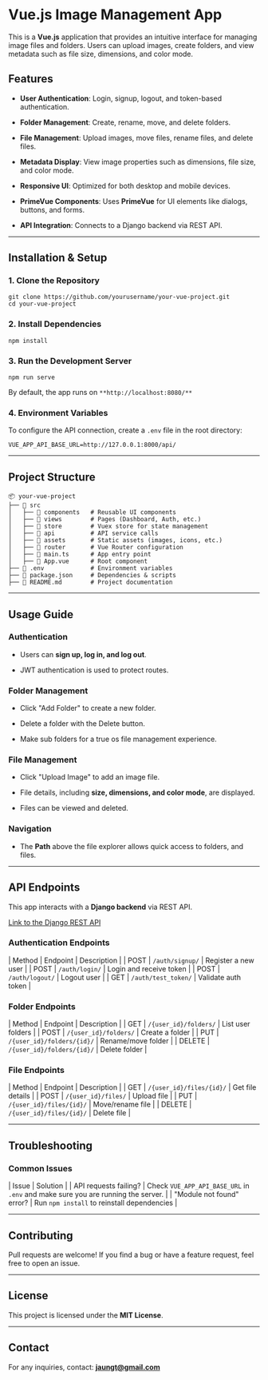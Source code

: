 # Vue.js Image Management App

This is a **Vue.js** application that provides an intuitive interface for managing image files and folders. Users can upload images, create folders, and view metadata such as file size, dimensions, and color mode.

## Features

- **User Authentication**: Login, signup, logout, and token-based authentication.

- **Folder Management**: Create, rename, move, and delete folders.

- **File Management**: Upload images, move files, rename files, and delete files.

- **Metadata Display**: View image properties such as dimensions, file size, and color mode.

- **Responsive UI**: Optimized for both desktop and mobile devices.

- **PrimeVue Components**: Uses **PrimeVue** for UI elements like dialogs, buttons, and forms.

- **API Integration**: Connects to a Django backend via REST API.

---

## **Installation & Setup**

### **1\. Clone the Repository**

```
git clone https://github.com/yourusername/your-vue-project.git
cd your-vue-project
```

### **2\. Install Dependencies**

```
npm install
```

### **3\. Run the Development Server**

```
npm run serve
```

By default, the app runs on `**http://localhost:8080/**`

### **4\. Environment Variables**

To configure the API connection, create a `.env` file in the root directory:

```
VUE_APP_API_BASE_URL=http://127.0.0.1:8000/api/
```

---

## **Project Structure**

```
📦 your-vue-project
├── 📁 src
│   ├── 📁 components   # Reusable UI components
│   ├── 📁 views        # Pages (Dashboard, Auth, etc.)
│   ├── 📁 store        # Vuex store for state management
│   ├── 📁 api          # API service calls
│   ├── 📁 assets       # Static assets (images, icons, etc.)
│   ├── 📁 router       # Vue Router configuration
│   ├── 📄 main.ts      # App entry point
│   ├── 📄 App.vue      # Root component
├── 📄 .env             # Environment variables
├── 📄 package.json     # Dependencies & scripts
├── 📄 README.md        # Project documentation
```

---

## **Usage Guide**

### **Authentication**

- Users can **sign up, log in, and log out**.

- JWT authentication is used to protect routes.

### **Folder Management**

- Click "Add Folder" to create a new folder.

- Delete a folder with the Delete button.

- Make sub folders for a true os file management experience.

### **File Management**

- Click "Upload Image" to add an image file.

- File details, including **size, dimensions, and color mode**, are displayed.

- Files can be viewed and deleted.

### **Navigation**

- The **Path** above the file explorer allows quick access to folders, and files.

---

## **API Endpoints**

This app interacts with a **Django backend** via REST API.

[Link to the Django REST API](https://github.com/tjaung/image_manager_django/tree/main)

### **Authentication Endpoints**

| Method | Endpoint | Description |
| POST | `/auth/signup/` | Register a new user |
| POST | `/auth/login/` | Login and receive token |
| POST | `/auth/logout/` | Logout user |
| GET | `/auth/test_token/` | Validate auth token |

### **Folder Endpoints**

| Method | Endpoint | Description |
| GET | `/{user_id}/folders/` | List user folders |
| POST | `/{user_id}/folders/` | Create a folder |
| PUT | `/{user_id}/folders/{id}/` | Rename/move folder |
| DELETE | `/{user_id}/folders/{id}/` | Delete folder |

### **File Endpoints**

| Method | Endpoint | Description |
| GET | `/{user_id}/files/{id}/` | Get file details |
| POST | `/{user_id}/files/` | Upload file |
| PUT | `/{user_id}/files/{id}/` | Move/rename file |
| DELETE | `/{user_id}/files/{id}/` | Delete file |

---

## **Troubleshooting**

### **Common Issues**

| Issue | Solution |
| API requests failing? | Check `VUE_APP_API_BASE_URL` in `.env` and make sure you are running the server. |
| "Module not found" error? | Run `npm install` to reinstall dependencies |

---

## **Contributing**

Pull requests are welcome! If you find a bug or have a feature request, feel free to open an issue.

---

## **License**

This project is licensed under the **MIT License**.

---

## **Contact**

For any inquiries, contact: **jaungt@gmail.com**

